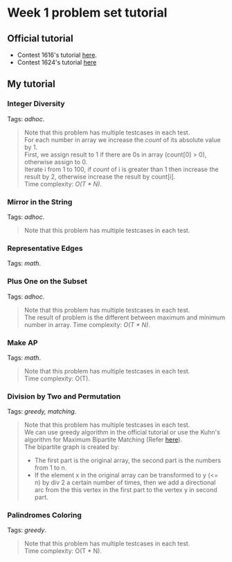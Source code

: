 # Week 1 problem set tutorial

## Official tutorial
- Contest 1616's tutorial [here](https://codeforces.com/blog/entry/98501).
- Contest 1624's tutorial [here](https://codeforces.com/blog/entry/98942)

## My tutorial

### Integer Diversity

Tags: *adhoc*.
> Note that this problem has multiple testcases in each test. <br>
> For each number in array we increase the *count* of its absolute value by 1. <br>
> First, we assign result to 1 if there are 0s in array (count[0] > 0), otherwise assign to 0. <br>
> Iterate i from 1 to 100, if *count* of i is greater than 1 then increase the result by 2, otherwise increase the result by count[i]. <br>
> Time complexity: *O(T * N)*.

### Mirror in the String 

Tags: *adhoc*.
> Note that this problem has multiple testcases in each test. <br>

### Representative Edges

Tags: *math*.

### Plus One on the Subset

Tags: *adhoc*.
> Note that this problem has multiple testcases in each test. <br>
> The result of problem is the different between maximum and minimum number in array.
> Time complexity: *O(T * N)*.

### Make AP

Tags: *math*.
> Note that this problem has multiple testcases in each test. <br>
> Time complexity: O(T).

### Division by Two and Permutation

Tags: *greedy, matching*.
> Note that this problem has multiple testcases in each test. <br>
> We can use greedy algorithm in the official tutorial or use the Kuhn's algorithm for Maximum Bipartite Matching (Refer [here](https://cp-algorithms.com/graph/kuhn_maximum_bipartite_matching.html)). <br>
> The bipartite graph is created by:
> - The first part is the original array, the second part is the numbers from 1 to n. <br>
> - If the element x in the original array can be transformed to y (<= n) by div 2 a certain number of times, then we add a directional arc from the this vertex in the first part to the vertex y in second part.

### Palindromes Coloring

Tags: *greedy*.
> Note that this problem has multiple testcases in each test. <br>
> Time complexity: O(T * N).
